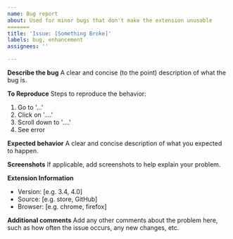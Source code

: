 ```yaml
---
name: Bug report
about: Used for minor bugs that don't make the extension unusable
=======
title: 'Issue: [Something Broke]'
labels: bug, enhancement
assignees: ''

---
```


**Describe the bug**
A clear and concise (to the point) description of what the bug is.

**To Reproduce**
Steps to reproduce the behavior:
1. Go to '...'
2. Click on '....'
3. Scroll down to '....'
4. See error

**Expected behavior**
A clear and concise description of what you expected to happen.

**Screenshots**
If applicable, add screenshots to help explain your problem.

**Extension Information**
 - Version: [e.g. 3.4, 4.0]
 - Source: [e.g. store, GitHub]
 - Browser: [e.g. chrome, firefox]

**Additional comments**
Add any other comments about the problem here, such as how often the issue occurs, any new changes, etc.

